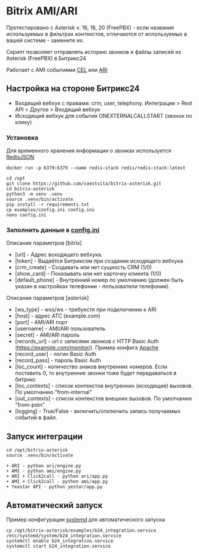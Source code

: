 # Bitrix AMI/ARI 

Протестировано с Asterisk v. 16, 18, 20 (FreePBX) - если названия используемых в фильтрах контекстов, отличаются от используемых в вашей системе - замените их.

Скрипт позволяет отправлять историю звонков и файлы записей из Asterisk (FreePBX) в Битрикс24

Работает с AMI событиями [CEL](/ami_cel.py) или [ARI](/ari_engine.py)

## Настройка на стороне Битрикс24
+ Входящий вебхук с правами: crm, user, telephony. Интеграции > Rest API > Другое > Входящий вебхук
+ Исходящий вебхук для события ONEXTERNALCALLSTART (звонок по клику)

### Установка 

Для временного хранения информации о звонках используется [RedisJSON](https://github.com/RedisJSON/RedisJSON) 
```
docker run -p 6379:6379 --name redis-stack redis/redis-stack:latest
```

```
cd /opt
git clone https://github.com/vaestvita/bitrix-asterisk.git
cd bitrix-asterisk
python3 -m venv .venv
source .venv/bin/activate
pip install -r requirements.txt
cp examples/config.ini config.ini
nano config.ini
```
 
### Заполнить данные в [config.ini](examples/config.ini)

Описание параметров [bitrix]
+ [url] - Адрес воходящего вебхука.
+ [token] - Выдаётся Битриксом при создании исходящего вебхука
+ [crm_create] - Создавать или нет сущность CRM (1/0)
+ [show_card] - Показывать или нет карточку клиента (1/0)
+ [default_phone] - Внутренний номер по умолчанию (должен быть указан в настройках телефонии - пользователи телефонии).

Описание параметров [asterisk]
+ [ws_type] - wss/ws - требуестя при подключении к ARI
+ [host] - адрес ATC (example.com)
+ [port] - AMI/ARI порт
+ [username] - AMI/ARI пользователь
+ [secret] - AMI/ARI пароль
+ [records_url] - url с записями звонков с HTTP Basic Auth (https://example.com/monitor/). Пример конфига [Apache](examples/monitor.conf)
+ [record_user] - логин Basic Auth
+ [record_pass] - пароль Basic Auth
+ [loc_count] - количество знаков внутренних номеров. Если поставить 0, то внутренние звонки тоже будет передаваться в битрикс
+ [loc_contexts] - список контекстов внутренних (исходящие) вызовов. По умолчанию "from-internal"
+ [out_contexts] - список контекстов внешних вызовов. По умолчанию "from-pstn"
+ [logging] - True/False - включить/отключить запись получаемых событий в файл.

## Запуск интеграции
```
cd /opt/bitrix-asterisk
source .venv/bin/activate

+ ARI - python ari/engine.py
+ AMI - python ami/engine.py
+ ARI + Click2call - python ari/app.py
+ AMI + Click2call - python ami/app.py
+ Yeastar API - python yestar/app.py

```

## Автоматический запуск 
Пример конфигурации [systemd](/examples/b24_integration.service) для автоматического запуска

```
cp /opt/bitrix-asterisk/examples/b24_integration.service /etc/systemd/system/b24_integration.service
systemctl enable b24_integration.service
systemctl start b24_integration.service
```
